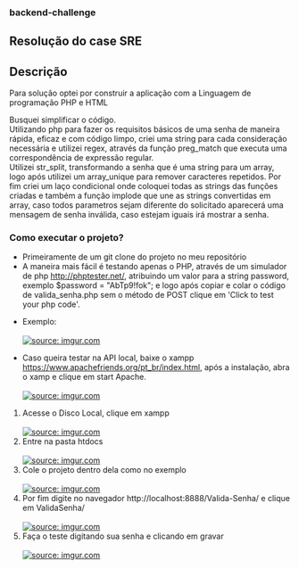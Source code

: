 ### backend-challenge
## Resolução do case SRE 

## Descrição

Para solução optei por construir a aplicação com a Linguagem de programação PHP e HTML 

Busquei simplificar o código.
<br>Utilizando php para fazer os requisitos básicos de uma senha de maneira rápida, eficaz e com código limpo, criei uma string para cada consideração necessária e utilizei regex, através da função preg_match que executa uma correspondência de expressão regular.
<br>Utilizei str_split, transformando a senha que é uma string para um array, logo após utilizei um array_unique para remover caracteres repetidos.
Por fim criei um laço condicional onde coloquei todas as strings das funções criadas e também a função implode que une as strings convertidas em array, caso todos parametros sejam diferente do solicitado aparecerá uma mensagem de senha inválida, caso estejam iguais irá mostrar a senha.

### Como executar o projeto?
- Primeiramente de um git clone do projeto no meu repositório 
- A maneira mais fácil é testando apenas o PHP, através de um simulador de php http://phptester.net/, atribuindo um valor para a string password, exemplo $password = "AbTp9!fok"; e logo após copiar e colar o código de valida_senha.php sem o método de POST clique em 'Click to test your php code'.
* Exemplo: <br><br>
<a href="https://imgur.com/rmfUT4M"><img src="https://i.imgur.com/rmfUT4M.png" title="source: imgur.com" /></a>

- Caso queira testar na API local, baixe o xampp https://www.apachefriends.org/pt_br/index.html, após a instalação, abra o xamp e clique em start Apache. <br><br>
<a href="https://imgur.com/pyufDNa"><img src="https://i.imgur.com/pyufDNa.png" title="source: imgur.com" /></a>
 1. Acesse o Disco Local, clique em xampp <br><br>
 <a href="https://imgur.com/YBHJNUO"><img src="https://i.imgur.com/YBHJNUO.png" title="source: imgur.com" /></a>
 2. Entre na pasta htdocs <br><br>
<a href="https://imgur.com/uYG17mz"><img src="https://i.imgur.com/uYG17mz.png" title="source: imgur.com" /></a>
3. Cole o projeto dentro dela como no exemplo<br><br>
<a href="https://imgur.com/WfmCcoN"><img src="https://i.imgur.com/WfmCcoN.png" title="source: imgur.com" /></a>
4. Por fim digite no navegador http://localhost:8888/Valida-Senha/ e clique em ValidaSenha/ <br><br>
<a href="https://imgur.com/BiFrgRP"><img src="https://i.imgur.com/BiFrgRP.png" title="source: imgur.com" /></a>
5. Faça o teste digitando sua senha e clicando em gravar <br><br>
<a href="https://imgur.com/Cq5ZUlF"><img src="https://i.imgur.com/Cq5ZUlF.png" title="source: imgur.com" /></a>


